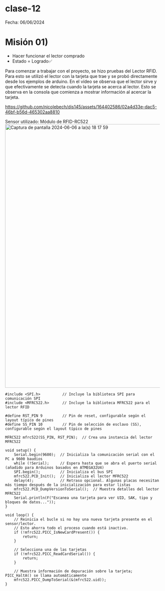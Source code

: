 # clase-12
Fecha: 06/06/2024


# Misión 01) 
- Hacer funcionar el lector comprado
- Estado = Logrado✅

Para comenzar a trabajar con el proyecto, se hizo pruebas del Lector RFID. Para esto se utilizó el lector con la tarjeta que trae y se probó directamente desde los ejemplos de arduino. En el vídeo se observa que el lector sirve y que efectivamente se detecta cuando la tarjeta se acerca al lector. Esto se observa en la consola que comienza a mostrar información al acercar la tarjeta. 




https://github.com/nicolebech/dis145/assets/164402586/02a4d33e-dac5-46bf-b56d-465302aa8810

Sensor utilizado: Módulo de RFID-RC522
<img width="855" alt="Captura de pantalla 2024-06-06 a la(s) 18 17 59" src="https://github.com/nicolebech/dis145/assets/164402586/5b1cae81-15b7-4f4b-a4ba-4da21042d45d">


```
#include <SPI.h>          // Incluye la biblioteca SPI para comunicación SPI
#include <MFRC522.h>      // Incluye la biblioteca MFRC522 para el lector RFID

#define RST_PIN 9         // Pin de reset, configurable según el layout típico de pines
#define SS_PIN 10         // Pin de selección de esclavo (SS), configurable según el layout típico de pines

MFRC522 mfrc522(SS_PIN, RST_PIN);  // Crea una instancia del lector MFRC522

void setup() {
    Serial.begin(9600);  // Inicializa la comunicación serial con el PC a 9600 baudios
    while (!Serial);     // Espera hasta que se abra el puerto serial (añadido para Arduinos basados en ATMEGA32U4)
    SPI.begin();         // Inicializa el bus SPI
    mfrc522.PCD_Init();  // Inicializa el lector MFRC522
    delay(4);            // Retraso opcional. Algunas placas necesitan más tiempo después de la inicialización para estar listas
    mfrc522.PCD_DumpVersionToSerial();  // Muestra detalles del lector MFRC522
    Serial.println(F("Escanea una tarjeta para ver UID, SAK, tipo y bloques de datos..."));
}

void loop() {
    // Reinicia el bucle si no hay una nueva tarjeta presente en el sensor/lector.
    // Esto ahorra todo el proceso cuando está inactivo.
    if (!mfrc522.PICC_IsNewCardPresent()) {
        return;
    }

    // Selecciona una de las tarjetas
    if (!mfrc522.PICC_ReadCardSerial()) {
        return;
    }

    // Muestra información de depuración sobre la tarjeta; PICC_HaltA() se llama automáticamente
    mfrc522.PICC_DumpToSerial(&(mfrc522.uid));
}
```

